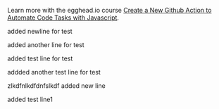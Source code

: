 Learn more with the egghead.io course  [Create a New Github Action to Automate Code Tasks with Javascript](https://egghead.io/playlists/create-a-new-github-action-to-automate-code-tasks-with-javascript-f1e9?af=atzgap).

added newline for test

added another line for test

added test line for test


addded another test line for test

zlkdfnlkdfdnfslkdf
added new line

added test line1
